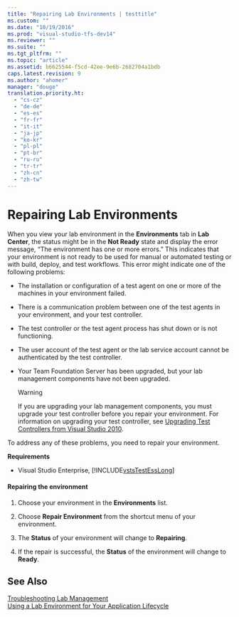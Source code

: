 ```yaml
---
title: "Repairing Lab Environments | testtitle"
ms.custom: ""
ms.date: "10/19/2016"
ms.prod: "visual-studio-tfs-dev14"
ms.reviewer: ""
ms.suite: ""
ms.tgt_pltfrm: ""
ms.topic: "article"
ms.assetid: b6625544-f5cd-42ee-9e6b-2682704a1bdb
caps.latest.revision: 9
ms.author: "ahomer"
manager: "douge"
translation.priority.ht: 
  - "cs-cz"
  - "de-de"
  - "es-es"
  - "fr-fr"
  - "it-it"
  - "ja-jp"
  - "ko-kr"
  - "pl-pl"
  - "pt-br"
  - "ru-ru"
  - "tr-tr"
  - "zh-cn"
  - "zh-tw"
---
```

# Repairing Lab Environments
When you view your lab environment in the **Environments** tab in **Lab Center**, the status might be in the **Not Ready** state and display the error message, “The environment has one or more errors.” This indicates that your environment is not ready to be used for manual or automated testing or with build, deploy, and test workflows. This error might indicate one of the following problems:  
  
-   The installation or configuration of a test agent on one or more of the machines in your environment failed.  
  
-   There is a communication problem between one of the test agents in your environment, and your test controller.  
  
-   The test controller or the test agent process has shut down or is not functioning.  
  
-   The user account of the test agent or the lab service account cannot be authenticated by the test controller.  
  
-   Your Team Foundation Server has been upgraded, but your lab management components have not been upgraded.  
  
    > [!WARNING]
    >  If you are upgrading your lab management components, you must upgrade your test controller before you repair your environment. For information on upgrading your test controller, see [Upgrading Test Controllers from Visual Studio 2010](http://msdn.microsoft.com/en-us/9cb10ae4-4586-4d42-a75c-e2e9749f4fda).  
  
 To address any of these problems, you need to repair your environment.  
  
 **Requirements**  
  
-   Visual Studio Enterprise, [!INCLUDE[vstsTestEssLong](../test/includes/vststestesslong_md.md)]  
  
#### Repairing the environment  
  
1.  Choose your environment in the **Environments** list.  
  
2.  Choose **Repair Environment** from the shortcut menu of your environment.  
  
3.  The **Status** of your environment will change to **Repairing**.  
  
4.  If the repair is successful, the **Status** of the environment will change to **Ready**.  
  
## See Also  
 [Troubleshooting Lab Management](../test/troubleshooting-lab-management.md)   
 [Using a Lab Environment for Your Application Lifecycle](../test/using-a-lab-environment-for-your-application-lifecycle.md)
